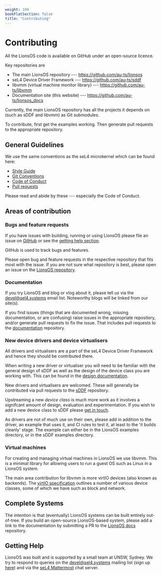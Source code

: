 ```yaml
---
weight: 100
bookFlatSection: false
title: "Contributing"
---
```


# Contributing

All the LionsOS code is available on GitHub under an open-source
licence.

Key repositories are

 * The main LionsOS repository --- https://github.com/au-ts/lionsos
 * seL4 Device Driver Framework --- https://github.com/au-ts/sddf
 * libvmm (virtual machine monitor library) --- https://github.com/au-ts/libvmm
 * Documentation site (this website) --- https://github.com/au-ts/lionsos_docs

Currently, the main LionsOS repository has all the projects it depends on
(such as sDDF and libvmm) as Git submodules.

To contribute, first get the examples working.  Then generate pull
requests to the appropriate repository.

## General Guidelines

We use the same conventions as the seL4 microkernel which can be found here:
 *  [Style Guide](https://docs.sel4.systems/processes/style-guide.html)
 *  [Git Conventions](https://docs.sel4.systems/processes/git-conventions.html)
 *  [Code of Conduct](https://docs.sel4.systems/processes/conduct.html)
 *  [Pull requests](PullRequests)

Please read and abide by these --- especially the Code of Conduct.

## Areas of contribution

### Bugs and feature requests

If you have issues with building, running or using LionsOS please file
an issue on [GitHub](https://github.com/au-ts/lionsos) or see the
[getting help section](#getting-help).

GitHub is used to track bugs and features.

Please open bug and feature requests in the respective repository that fits
most with the issue. If you are not sure what repository is best, please
open an issue on the [LionsOS repository](https://github.com/au-ts/lionsos/issues).

### Documentation
If you try LionsOS and blog or vlog about it, please tell us via the
devel@sel4.systems email list.  Noteworthy blogs will be linked from
our site(s).

If you find issues (things that are documented wrong, missing
documentation, or are confusing) raise issues in the appropriate
repository, and/or generate pull requests to fix the issue.
That includes pull requests to the
[documentation](https://github.com/au-ts/lionsos_docs) repository.

### New device drivers and device virtualisers

All drivers and virtualisers are a part of the seL4 Device
Driver Framework and hence they should be contributed there.

When writing a new driver or virtualiser you will need to be
familiar with the general design of sDDF as well as the design of
the device class you are working with. This can be found in the
[design documentation](https://trustworthy.systems/projects/drivers/sddf-design-latest.pdf).

New drivers and virtualisers are welcomed.  These will generally be
contributed via pull requests to the
[sDDF](https://github.com/au-ts/sddf) repository.

Upstreaming a new *device class* is much more work as it involves a
signifcant amount of design, evaluation and experimentation. If you
wish to add a new device class to sDDF please [get in touch](#getting-help).

As drivers are not of much use on their own, please add in addition to
the driver, an example that uses it, and CI rules to test it, at least
to the 'it builds cleanly' stage.  The example can either be in the
LionsOS examples directory, or in the sDDF examples directory.

### Virtual machines

For creating and managing virtual machines in LionsOS we use libvmm. This
is a minimal library for allowing users to run a guest OS such as Linux
in a LionsOS system.

The main area contribution for libvmm is more virtIO devices (also known
as backends). The [virtIO specification](https://docs.oasis-open.org/virtio/virtio/v1.2/csd01/virtio-v1.2-csd01.html)
outlines a number of various device classes, some of which we have such as block
and network.

## Complete Systems
The intention is that (eventually) LionsOS systems can be built
entirely out-of-tree.  If you build an open-source LionsOS-based
system, please add a link to the documentation by submitting a PR to
the [LionsOS docs](https://github.com/au-ts/LionsOS_docs) repository.

## Getting Help
LionsOS was built and is supported by a small team at UNSW, Sydney.
We try to respond to queries on the devel@sel4.systems mailing list
(sign up [here](https://lists.sel4.systems/postorius/lists/devel.sel4.systems/)) and
via the [seL4
Mattermost](https://mattermost.trustworthy.systems/seL4-external) chat
server.
